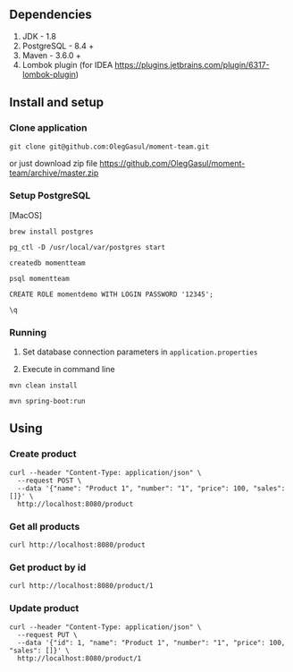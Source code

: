 ## Dependencies 
1. JDK - 1.8
2. PostgreSQL - 8.4 +
3. Maven - 3.6.0 +
4. Lombok plugin (for IDEA https://plugins.jetbrains.com/plugin/6317-lombok-plugin)

## Install and setup

### Clone application

```git clone git@github.com:OlegGasul/moment-team.git```

or just download zip file https://github.com/OlegGasul/moment-team/archive/master.zip

### Setup PostgreSQL
[MacOS]

```brew install postgres```

```pg_ctl -D /usr/local/var/postgres start```

```createdb momentteam```

```psql momentteam```

```CREATE ROLE momentdemo WITH LOGIN PASSWORD '12345';```

```\q```

### Running

1. Set database connection parameters in ```application.properties```

2. Execute in command line

```mvn clean install```

```mvn spring-boot:run```

## Using

### Create product
```
curl --header "Content-Type: application/json" \
  --request POST \
  --data '{"name": "Product 1", "number": "1", "price": 100, "sales": []}' \
  http://localhost:8080/product
```

### Get all products
```curl http://localhost:8080/product```

### Get product by id
```curl http://localhost:8080/product/1```

### Update product
```
curl --header "Content-Type: application/json" \
  --request PUT \
  --data '{"id": 1, "name": "Product 1", "number": "1", "price": 100, "sales": []}' \
  http://localhost:8080/product/1
```
